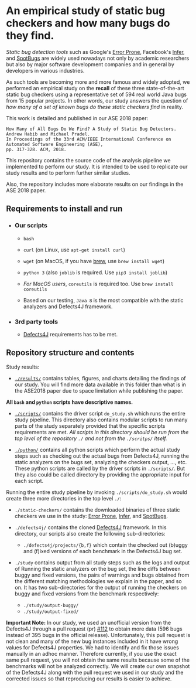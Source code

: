 # An empirical study of static bug checkers and how many bugs do they find.

*Static bug detection tools* such as Google's [Error Prone](https://errorprone.info/),
Facebook's [Infer](http://fbinfer.com), and [SpotBugs](https://spotbugs.github.io/)
are widely used nowadays not only by academic researchers but also by major
software development companies and in general by developers in various
industries.

As such tools are becoming more and more famous and widely adopted, we
performed an empirical study on the **recall** of these three state-of-the-art
static bug checkers using a representative set of 594 real world Java bugs from
15 popular projects. In other words, our study answers the question of *how many
of a set of known bugs do these static checkers find* in reality.

This work is detailed and published in our ASE 2018 paper:

    How Many of All Bugs Do We Find? A Study of Static Bug Detectors.
    Andrew Habib and Michael Pradel.
    In Proceedings of the 33rd ACM/IEEE International Conference on Automated Software Engineering (ASE),
    pp. 317-328. ACM, 2018.

This repository contains the source code of the analysis pipeline we implemented
to perform our study. It is intended to be used to replicate our study results
and to perform further similar studies.

Also, the repository includes more elaborate results on our findings in the
ASE 2018 paper.

## Requirements to install and run

- ### Our scripts
  - `bash`
  - `curl` (on Linux, use `apt-get install curl`)
  - `wget` (on MacOS, if you have [brew](https://brew.sh/), use `brew install wget`)
  - `python 3` (also `joblib` is required. Use `pip3 install joblib`)

  - *For MacOS users*, `coreutils` is required too. Use `brew install coreutils`

  - Based on our testing, `Java 8` is the most compatible with the static analyzers 
  and Defects4J framework.

- ### 3rd party tools
  - [Defects4J](https://github.com/rjust/defects4j) requirements has to be met.

## Repository structure and contents

Study results:

- [`./results/`](results)
contains tables, figures, and charts detailing the findings of our study. You
will find more data available in this folder than what is in the ASE2018 paper
due to space limitation while publishing the paper.

**All ``bash`` and ``python`` scripts have descriptive names.**

- [`./scripts/`](scripts)
contains the driver script `do_study.sh` which runs the entire study
pipeline. This directory also contains modular scripts to run many parts of the
study separately provided that the specific scripts requirements are met.
*All scripts in this directory should be run from the top level of the
repository ```./``` and not from the ```./scritps/``` itself.*

- [`./python/`](python)
contains all python scripts which perform the actual study steps such as
checking out the actual bugs from Defects4J, running the static analyzers
on the bugs set, analyzing the checkers output, ..., etc. These python scripts
are called by the driver scripts in `./scripts/`. But they also could be
called directory by providing the appropriate input for each script.

Running the entire study pipeline by invoking `./scripts/do_study.sh` would
create three more directories in the top level `./`:

- `./static-checkers/`
contains the downloaded binaries of three static checkers we use
in the study: [Error Prone](https://errorprone.info/), [Infer](http://fbinfer.com),
and [SpotBugs](https://spotbugs.github.io/).

- `./defects4j/`
contains the cloned [Defects4J](https://github.com/rjust/defects4j) framework.
In this directory, our scripts also create the following sub-directories:
  - `./defects4j/projects/{b,f}` which contain the checked out (b)uggy
  and (f)ixed versions of each benchmark in the Defects4J bug set.

- `./study`
contains output from all study steps such as the logs and output of Running
the static analyzers on the bug set, the line diffs between buggy and fixed
versions, the pairs of warnings and bugs obtained from the different matching
methodologies we explain in the paper, and so on. It has two sub-directories
for the output of running the checkers on buggy and fixed versions from the
benchmark respectively:
  - `./study/output-buggy/`
  - `./study/output-fixed/`

**Important Note:**
In our study, we used an unofficial version from the Defects4J through a pull
request (pr) [#112](https://github.com/rjust/defects4j/pull/112) to obtain more
data (596 bugs instead of 395 bugs in the official release).
Unfortunately, this pull request is not clean and many of the new bug instances
included in it have wrong values for Defects4J properties. We had to identify
and fix those issues manually in an adhoc manner.
Therefore currently, if you use the exact same pull request, you will not obtain
the same results because some of the benchmarks will not be analyzed correctly.
We will create our own snapshot of the Defects4J along with the pull request
we used in our study and the corrected issues so that reproducing our results is
easier to achieve.
